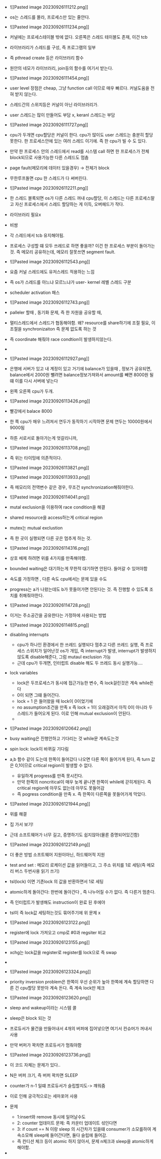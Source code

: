 * ![[Pasted image 20230926111212.png]]
* os는 스레드를 몰라, 프로세스만 있는 줄안다.
* ![[Pasted image 20230926111234.png]]
* 커널에는 프로세스테이블 밖에 없다. 오른쪽은 스레드 테이블도 존재, 이건 tcb 
* 라이브러리가 스레드를 구성, 즉 프로그램의 일부
* 즉 pthread create 등은 라이브러리 함수
* 원안의 네모가 라이브러리, join등의 함수를 여기서 받는다.
* ![[Pasted image 20230926111454.png]]
* user level 장점은 cheap, 그냥 function call 이므로 매우 빠르다. 커널도움을 전혀 받지 않는다. 
* 스레드간의 스위치등은 커널이 아닌 라이브러리가.
* user 스레드는 많이 만들어도 부담 x, keranl 스레드는 부담
* ![[Pasted image 20230926111727.png]]
* cpu가 두개면 cpu할당은 커널이 한다. cpu가 많이도 user 스레드는 충분히 할당 못한다. 한 프로세스안에 있는 여러 스레드 이기에. 즉 한 cpu가 빌 수 도 있다.
* 만약 한 프로세스 안의 스레드에서 read를 시스템 call 하면 한 프로세스가 전체 block되므로 사용가능한 다른 스레드도 멈춤
* page fault(메모리에 데이터 있을경우) -> 전체가 block
* 무한루프돌면 cpu 한 스레드가 다 써버린다.
* ![[Pasted image 20230926112211.png]]
* 한 스레드 블록되면 os가 다른 스레드 꺼내 cpu할당, 이 스레드는 다른 프로세스말고 자신 프로세스에서 스레드 할당하는 게 이득, 오버헤드가 작다.
* 라이브러리 필요x 
* 비쌈
* 각 스레드에서 tcb 유지해야됨.
* 프로세스 구성할 떄 모두 쓰레드로 하면 좋을까? 이건 한 프로세스 부분이 돌아가는것. 즉 메모리 공유하는데, 메모리 잘못쓰면 segment fault.
* ![[Pasted image 20230926112543.png]]
* 요즘 커널 스레드에도 유저스레드 적용하는 느낌
* 즉 os가 스레드를 아느냐 모르느냐가 user- kernel 레벨 스레드 구분


* scheduler activation 패스
* ![[Pasted image 20230926112743.png]]
* palleler 할때 , 동기화 문제, 즉 한 자원을 공유할 때, 
* 멀티스레드에서 스레드가 협동해야함. 왜? resource를 share하기에 조절 필요, 이 조절을 synchronizaiton 즉 문제 없도록 하는 것
* 즉 coordinate 해줘야 race condtion이 발생하지않는다.
* 
* ![[Pasted image 20230926112927.png]]
* 은행에 서버가 있고 내 계정이 있고 거기에 balance가 있을때 , 정보가 공유되면,  balance에서 2000원 뺄려면 balance정보가져와서 amount를 빼면 8000원 될떄 이를 다시 서버에 넣는다
* 왼쪽 오른쪽 cpu가 두개.
* ![[Pasted image 20230926113426.png]]
* 빨강에서 balace 8000
* 한 쪽 cpu가 매우 느려져서 연두가 동작하기 시작하면 문제 연두는 10000원에서 9000됨
* 하튼 서로서로 돌아가는게 엇갈리니까,
* ![[Pasted image 20230926113708.png]]
* 즉 위는 타이밍에 의존적이다.
* ![[Pasted image 20230926113821.png]]
* ![[Pasted image 20230926113933.png]]
* 즉 메모리의 전역변수 같은 경우, 무조건 synchronization해줘야한다.
* ![[Pasted image 20230926114041.png]]
* mutal exclusion을 이용하여 race condition을 해결
* shared resource을 access하는게 critical region
* mutex는 mutual exclustion
* 즉 한 곳이 실행되면 다른 곳은 멈추게 하는 것.
* ![[Pasted image 20230926114316.png]]
* 상호 배제 하려면 위를 4가지를 만족해야함. 
* bounded waiting은 대기하는게 무한적 대기하면 안된다. 들어갈 수 있어야함
* 속도를 가정하면 , 다른 속도 cpu에서는 문제 있을 수도
* progress는 a가 나왔는데도 b가 못들어가면 안된다는 것. 즉 진행할 수 있도록 조치를 취해줘야한다.
* ![[Pasted image 20230926114728.png]]
* 이거는 주소공간을 공유한다는 가정하에 사용되는 방법
* ![[Pasted image 20230926114815.png]]
* disabling interrupts
	* cpu가 하나인 환경에서 한 쓰레드 실행되다 멈추고 다른 쓰레드 실행, 즉 프로세스 스위치가 일어난것 os가 개입, 즉 interrupt가 발생, interrupt가 발생하지않도록 disable해준다, 그럼 mutaul exclusion 가능
	* 근데 cpu가 두개면, 인터럽트 disable 해도 두 쓰레드 동시 실행가능....
*  lock variables
	* lock은 두프로세스가 동시에 접근가능한 변수, 즉 lock걸린것은 계속 while돈다
	* 0이 되면 그떄 들어간다.
	* lock = 1 은 들어왔을 때 lock이 0이었기에
	* no assumption조건을 만족 x 즉 lock = 1이 오래걸려서  아직 0이 아니라 두 스레드가 들어오게 된다. 이로 인해 mutual exclusion이 안된다.
	* 
* ![[Pasted image 20230926120642.png]]
* busy waiting은 진행안하고 기다리는 것 while문 계속도는것
* spin lock: lock이 바뀌길 기다림
*  a,b 함수 같이 도는데 한쪽이 들어갔다 나오면 다른 쪽이 들어가게 된다, 즉 turn 값은 0,1이므로 critical region이 발생할 수 없다.
	* 유일하게 progress를 만족 못시킨다. 
	* 만약 한쪽의 noncritical이 매우 늦게 끝나면 한쪽이 while에 갇히게된다. 즉 critical region에 아무도 없는데 아무도 못들어감
	* 즉 pogress condition을 만족 x. 즉 한쪽이 다른쪽을 못들어가게 막았다.
* ![[Pasted image 20230926121944.png]]
* 위를 해결
* 집 가서 보기!
* 근데 소프트웨어가 너무 길고, 증명하기도 쉽지않아(물론 증명되어있긴함)
* ![[Pasted image 20230926122149.png]]
* 더 좋은 방법 소프트웨어 지원이아닌, 하드웨어적 지원
* test and set : 메모리 로케이션 값을 읽어들이고, 그 주소 위치를 1로 세팅(즉 메모리 버스 두번사용 읽기 쓰기)
* tsl(lock) 이면 기존lock 의 값을 반환하면서 1로 세팅
* atomic하게 돌아간다: 한번에 돌아간다 , 즉 나누어질 수가 없다. 즉 다른거 멈춘다.
* 즉 인터럽트가 발생해도 instruction이 완료 된 후에야
* tsl이 즉 lock값 세팅하는것도 묶어주기에 위 문제 x
* ![[Pasted image 20230926123122.png]]
* register에 lock 가져오고 cmp로 #0과 regsiter 비교
* ![[Pasted image 20230926123155.png]]
* xchg는 lock값을 register로 register를 lock으로 즉 swap
* 

* ![[Pasted image 20230926123324.png]]
* priority inversion problem은 한쪽이 우선 순위가 높아 한쪽에 계속 할당하면 다른 건 cpu할당 못받아 계속 돈다. 즉 계속 lock만 체크
* ![[Pasted image 20230926123620.png]]
* sleep and wakeup이라는 시스템 콜
* sleep은 block 되는 것 
* 프로듀서가 물건을 만들어내서 4개의 버퍼에 집어넣으면 여기서 컨슈머가 꺼내서 사용
* 만약 버퍼가 꽉차면 프로듀서가 멈춰야함
* ![[Pasted image 20230926123736.png]]
* 이 코드 자체는 문제가 있다..
* N은 버퍼 크기, 즉 버퍼 꽉차면 SLEEP
* counter가 n-1 일떄 프로듀서가 슬립할지도-> 꺠워줌
* 이로 인해 궁극적으로는 세마포어 사용
* 문제 
	* 1:insert와 remove 동시에 일어날수도
	* 2: counter 업데이트 문제: 즉 카운터 업데이트 섞인다면
	* 3: if count == N 이랑 sleep 의 시간차가 있을떄 consumer가 소모를하여 계속소모해 sleep에 들어간다면, 둘다 슬립에 들어감.
	* 즉 컨디션 체크 등이 atomic 하지 않아서, 문제 n체크과 sleep을 atomic하게 해야함.
* 